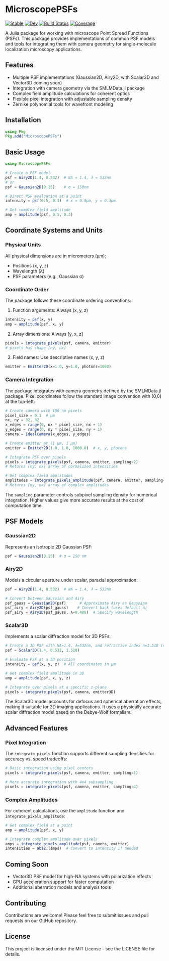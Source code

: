 # MicroscopePSFs

[![Stable](https://img.shields.io/badge/docs-stable-blue.svg)](https://JuliaSMLM.github.io/MicroscopePSFs.jl/stable)
[![Dev](https://img.shields.io/badge/docs-dev-blue.svg)](https://JuliaSMLM.github.io/MicroscopePSFs.jl/dev)
[![Build Status](https://github.com/JuliaSMLM/MicroscopePSFs.jl/actions/workflows/CI.yml/badge.svg?branch=main)](https://github.com/JuliaSMLM/MicroscopePSFs.jl/actions/workflows/CI.yml?query=branch%3Amain)
[![Coverage](https://codecov.io/gh/JuliaSMLM/MicroscopePSFs.jl/branch/main/graph/badge.svg)](https://codecov.io/gh/JuliaSMLM/MicroscopePSFs.jl)

A Julia package for working with microscope Point Spread Functions (PSFs). This package provides implementations of common PSF models and tools for integrating them with camera geometry for single-molecule localization microscopy applications.

## Features

- Multiple PSF implementations (Gaussian2D, Airy2D, with Scalar3D and Vector3D coming soon)
- Integration with camera geometry via the SMLMData.jl package
- Complex field amplitude calculations for coherent optics
- Flexible pixel integration with adjustable sampling density
- Zernike polynomial tools for wavefront modeling

## Installation

```julia
using Pkg
Pkg.add("MicroscopePSFs")
```

## Basic Usage

```julia
using MicroscopePSFs

# Create a PSF model
psf = Airy2D(1.4, 0.532)  # NA = 1.4, λ = 532nm
# or
psf = Gaussian2D(0.15)    # σ = 150nm

# Direct PSF evaluation at a point
intensity = psf(0.5, 0.3)  # x = 0.5μm, y = 0.3μm

# Get complex field amplitude
amp = amplitude(psf, 0.5, 0.3)
```

## Coordinate Systems and Units

### Physical Units
All physical dimensions are in micrometers (μm):
- Positions (x, y, z)
- Wavelength (λ)
- PSF parameters (e.g., Gaussian σ)

### Coordinate Order
The package follows these coordinate ordering conventions:

1. Function arguments: Always (x, y, z)
```julia
intensity = psf(x, y)
amp = amplitude(psf, x, y)
```

2. Array dimensions: Always [y, x, z]
```julia
pixels = integrate_pixels(psf, camera, emitter)
# pixels has shape [ny, nx]
```

3. Field names: Use descriptive names (x, y, z)
```julia
emitter = Emitter2D(x=1.0, y=1.0, photons=1000)
```

### Camera Integration

The package integrates with camera geometry defined by the SMLMData.jl package. Pixel coordinates follow the standard image convention with (0,0) at the top-left:

```julia
# Create camera with 100 nm pixels
pixel_size = 0.1  # μm
nx, ny = 32, 32
x_edges = range(0, nx * pixel_size, nx + 1)
y_edges = range(0, ny * pixel_size, ny + 1)
camera = IdealCamera(x_edges, y_edges)

# Create emitter at (1 μm, 1 μm)
emitter = Emitter2D(1.0, 1.0, 1000.0)  # x, y, photons

# Integrate PSF over pixels
pixels = integrate_pixels(psf, camera, emitter, sampling=2)
# Returns [ny, nx] array of normalized intensities

# Get complex field amplitudes
amplitudes = integrate_pixels_amplitude(psf, camera, emitter, sampling=2)
# Returns [ny, nx] array of complex amplitudes
```

The `sampling` parameter controls subpixel sampling density for numerical integration. Higher values give more accurate results at the cost of computation time.

## PSF Models

### Gaussian2D
Represents an isotropic 2D Gaussian PSF:

```julia
psf = Gaussian2D(0.15)  # σ = 150 nm
```

### Airy2D
Models a circular aperture under scalar, paraxial approximation:

```julia
psf = Airy2D(1.4, 0.532)  # NA = 1.4, λ = 532nm

# Convert between Gaussian and Airy
psf_gauss = Gaussian2D(psf)      # Approximate Airy as Gaussian
psf_airy = Airy2D(psf_gauss)    # Convert back (uses default λ)
psf_airy = Airy2D(psf_gauss, λ=0.488)  # Specify wavelength
```

### Scalar3D
Implements a scalar diffraction model for 3D PSFs:

```julia
# Create a 3D PSF with NA=1.4, λ=532nm, and refractive index n=1.518 (oil)
psf = Scalar3D(1.4, 0.532, 1.518)

# Evaluate PSF at a 3D position
intensity = psf(x, y, z)  # All coordinates in μm

# Get complex field amplitude in 3D
amp = amplitude(psf, x, y, z)

# Integrate over pixels at a specific z-plane
pixels = integrate_pixels(psf, camera, emitter3D)
```

The Scalar3D model accounts for defocus and spherical aberration effects, making it suitable for 3D imaging applications. It uses a physically accurate scalar diffraction model based on the Debye-Wolf formalism.

## Advanced Features

### Pixel Integration
The `integrate_pixels` function supports different sampling densities for accuracy vs. speed tradeoffs:

```julia
# Basic integration using pixel centers
pixels = integrate_pixels(psf, camera, emitter, sampling=1)

# More accurate integration with 4x4 subsampling
pixels = integrate_pixels(psf, camera, emitter, sampling=4)
```

### Complex Amplitudes
For coherent calculations, use the `amplitude` function and `integrate_pixels_amplitude`:

```julia
# Get complex field at a point
amp = amplitude(psf, x, y)

# Integrate complex amplitude over pixels
amps = integrate_pixels_amplitude(psf, camera, emitter)
intensities = abs2.(amps)  # Convert to intensity if needed
```

## Coming Soon

- Vector3D PSF model for high-NA systems with polarization effects
- GPU acceleration support for faster computation
- Additional aberration models and analysis tools

## Contributing

Contributions are welcome! Please feel free to submit issues and pull requests on our GitHub repository.

## License

This project is licensed under the MIT License - see the LICENSE file for details.